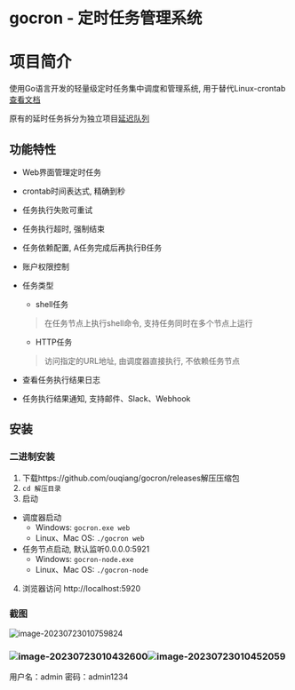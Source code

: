 # gocron - 定时任务管理系统
# 项目简介
使用Go语言开发的轻量级定时任务集中调度和管理系统, 用于替代Linux-crontab [查看文档](https://github.com/ouqiang/gocron/wiki)

原有的延时任务拆分为独立项目[延迟队列](https://github.com/ouqiang/delay-queue)  

## 功能特性
* Web界面管理定时任务

* crontab时间表达式, 精确到秒

* 任务执行失败可重试

* 任务执行超时, 强制结束

* 任务依赖配置, A任务完成后再执行B任务

* 账户权限控制

* 任务类型
    * shell任务
    > 在任务节点上执行shell命令, 支持任务同时在多个节点上运行
    * HTTP任务
    > 访问指定的URL地址, 由调度器直接执行, 不依赖任务节点
    
* 查看任务执行结果日志

* 任务执行结果通知, 支持邮件、Slack、Webhook

## 安装

###  二进制安装

1. 下载https://github.com/ouqiang/gocron/releases解压压缩包   
2. `cd 解压目录`   
3. 启动        

* 调度器启动        
  * Windows: `gocron.exe web`   
  * Linux、Mac OS:  `./gocron web`
* 任务节点启动, 默认监听0.0.0.0:5921
  * Windows:  `gocron-node.exe`
  * Linux、Mac OS:  `./gocron-node`

4. 浏览器访问 http://localhost:5920

### 截图

![image-20230723010759824](C:\Users\Naomi\AppData\Roaming\Typora\typora-user-images\image-20230723010759824.png)

### ![image-20230723010432600](C:\Users\Naomi\AppData\Roaming\Typora\typora-user-images\image-20230723010432600.png)![image-20230723010452059](C:\Users\Naomi\AppData\Roaming\Typora\typora-user-images\image-20230723010452059.png)

用户名：admin 密码：admin1234

